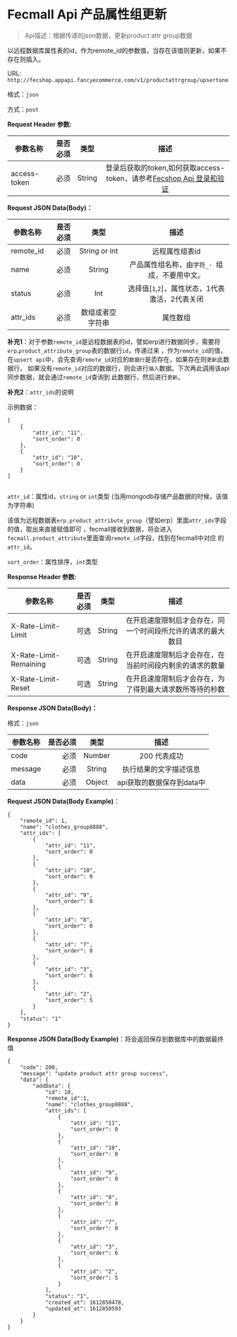 Fecmall Api 产品属性组更新
=================


> Api描述：根据传递的json数据，更新product attr group数据

以远程数据库属性表的id，作为remote_id的参数值，当存在该值则更新，如果不存在则插入。



URL: `http://fecshop.appapi.fancyecommerce.com/v1/productattrgroup/upsertone`

格式：`json`

方式：`post`

**Request Header 参数:**


| 参数名称        | 是否必须    |  类型       |  描述     |
| ----------------| -----:      | :----:      |:----:     |
| access-token    | 必须        |   String    | 登录后获取的token,如何获取access-token，请参考[Fecshop Api 登录和验证](fecshop-api-login-and-verification.md)|


**Request JSON Data(Body)：**

| 参数名称        | 是否必须    |  类型       |  描述     |
| ----------------| -----:      | :----:      |:----:     |
| remote_id           | 必须        |   String or int     | 远程属性组表id       |
| name           | 必须        |   String    | 产品属性组名称，由`字符_- `组成，不要用中文。       |
| status   | 必须        |   Int    | 选择值[`1`,`2`]，属性状态，1代表激活，2代表关闭|
| attr_ids          | 必须         |   数组或者空字符串    | 属性数组|


**补充1**：对于参数`remote_id`是远程数据表的id，譬如erp进行数据同步，需要将`erp`.`product_attribute_group`表的数据行`id`，传递过来
，作为`remote_id`的值，在`upsert api`中，会先查询`remote_id`对应的`数据行`是否存在，如果存在则`更新`此数据行，
如果没有`remote_id`对应的数据行，则会进行`插入`数据。下次再此调用该api同步数据，就会通过`remote_id`查询到
此数据行，然后进行`更新`。


**补充2**：`attr_ids`的说明

示例数据：

```
[
    {
        "attr_id": "11",
        "sort_order": 0
    },
    {
        "attr_id": "10",
        "sort_order": 0
    }
]


```

`attr_id`：属性id，`string` or `int`类型 (当用mongodb存储产品数据的时候，该值为字符串)

该值为远程数据表`erp.product_attribute_group`（譬如erp）里面`attr_ids`字段的值，取出来直接赋值即可
，fecmall接收到数据，将会进入`fecmall.product_attribute`里面查询`remote_id`字段，找到在fecmall中对应
的`attr_id`。

`sort_order`：属性排序，`int`类型



**Response Header 参数:**


| 参数名称                    | 是否必须    |  类型       |  描述     |
| ----------------------------| -----:      | :----:      |:----:     |
| X-Rate-Limit-Limit          | 可选        |   String    | 在开启速度限制后才会存在，同一个时间段所允许的请求的最大数目|
| X-Rate-Limit-Remaining      | 可选        |   String    | 在开启速度限制后才会存在，在当前时间段内剩余的请求的数量|
| X-Rate-Limit-Reset          | 可选        |   String    | 在开启速度限制后才会存在，为了得到最大请求数所等待的秒数|



**Response JSON Data(Body)：**

格式：`json`

| 参数名称        | 是否必须    |  类型       |  描述        |
| ----------------| -----:      | :----:      |:----:        | 
| code            | 必须        |   Number    | 200 代表成功 |
| message         | 必须        |   String    | 执行结果的文字描述信息  |
| data            | 必须        |   Object    | api获取的数据保存到data中  |



**Request JSON Data(Body Example)**：

```
{
    "remote_id": 1,
    "name": "clothes_group8888",
    "attr_ids": [
        {
            "attr_id": "11",
            "sort_order": 0
        },
        {
            "attr_id": "10",
            "sort_order": 0
        },
        {
            "attr_id": "9",
            "sort_order": 0
        },
        {
            "attr_id": "8",
            "sort_order": 0
        },
        {
            "attr_id": "7",
            "sort_order": 0
        },
        {
            "attr_id": "3",
            "sort_order": 6
        },
        {
            "attr_id": "2",
            "sort_order": 5
        }
    ],
    "status": "1"
}
```


**Response JSON Data(Body Example)**：将会返回保存到数据库中的数据最终值

```
{
    "code": 200,
    "message": "update product attr group success",
    "data": {
        "addData": {
            "id": 10,
            "remote_id":1,
            "name": "clothes_group8888",
            "attr_ids": [
                {
                    "attr_id": "11",
                    "sort_order": 0
                },
                {
                    "attr_id": "10",
                    "sort_order": 0
                },
                {
                    "attr_id": "9",
                    "sort_order": 0
                },
                {
                    "attr_id": "8",
                    "sort_order": 0
                },
                {
                    "attr_id": "7",
                    "sort_order": 0
                },
                {
                    "attr_id": "3",
                    "sort_order": 6
                },
                {
                    "attr_id": "2",
                    "sort_order": 5
                }
            ],
            "status": "1",
            "created_at": 1612850478,
            "updated_at": 1612850593
        }
    }
}

```


























































